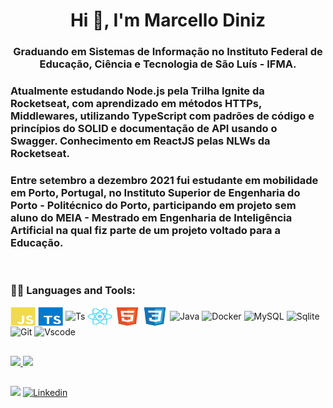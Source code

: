<h1 align="center">Hi 👋, I'm Marcello Diniz</h1>

<h3 align="center">Graduando em Sistemas de Informação no Instituto Federal de Educação, Ciência e Tecnologia de São Luís - IFMA.  </h3>
<h3 align="left">Atualmente estudando Node.js pela Trilha Ignite da Rocketseat, com aprendizado em métodos HTTPs, Middlewares, utilizando TypeScript com padrões de código e princípios do SOLID e documentação de API usando o Swagger. Conhecimento em ReactJS pelas NLWs da Rocketseat. </h3>
<h3 align="left">Entre setembro a dezembro 2021 fui estudante em mobilidade em Porto, Portugal, no Instituto Superior de Engenharia do Porto - Politécnico do Porto, participando em projeto sem aluno do MEIA - Mestrado em Engenharia de Inteligência Artificial na qual fiz parte de um projeto voltado para a Educação. </h3>

<div style="display: inline_block"><br>
 <h3 align="left">👨‍💻 Languages and Tools:</h3>
 <link rel="stylesheet" href="https://cdn.jsdelivr.net/gh/devicons/devicon@v2.15.1/devicon.min.css">
  <img align="center" alt="Js" height="30" width="40" src="https://raw.githubusercontent.com/devicons/devicon/master/icons/javascript/javascript-plain.svg">
  <img align="center" alt="Ts" height="30" width="40" src="https://raw.githubusercontent.com/devicons/devicon/master/icons/typescript/typescript-plain.svg">
  <img align="center" alt="Ts" height="30" width="40" src="https://cdn.jsdelivr.net/gh/devicons/devicon/icons/nodejs/nodejs-original.svg" />
  <img align="center" alt="React" height="30" width="40" src="https://raw.githubusercontent.com/devicons/devicon/master/icons/react/react-original.svg">  
  <img align="center" alt="HTML" height="30" width="40" src="https://raw.githubusercontent.com/devicons/devicon/master/icons/html5/html5-original.svg">
  <img align="center" alt="CSS" height="30" width="40" src="https://raw.githubusercontent.com/devicons/devicon/master/icons/css3/css3-original.svg">
  <img align="center" alt="Java" height="35" width="45" src="https://cdn.jsdelivr.net/gh/devicons/devicon/icons/java/java-original-wordmark.svg" />
  <img align="center" alt="Docker" height="35" width="45" src="https://cdn.jsdelivr.net/gh/devicons/devicon/icons/docker/docker-original.svg" />
  <img align="center" alt="MySQL" height="35" width="45" src="https://cdn.jsdelivr.net/gh/devicons/devicon/icons/mysql/mysql-original-wordmark.svg" />
  <img align="center" alt="Sqlite" height="35" width="45" src="https://cdn.jsdelivr.net/gh/devicons/devicon/icons/sqlite/sqlite-original.svg" />
  <img align="center" alt="Git" height="35" width="45" src="https://cdn.jsdelivr.net/gh/devicons/devicon/icons/git/git-original.svg" />
  <img align="center" alt="Vscode" height="35" width="45" src="https://cdn.jsdelivr.net/gh/devicons/devicon/icons/vscode/vscode-original.svg" />
</div>

##

<div>
  <a href="https://github.com/marcellodinizr">
  <img height="180em" src="https://github-readme-stats.vercel.app/api?username=marcellodinizr&show_icons=true&theme=omni&include_all_commits=true&count_private=true"/>
  <img height="180em" src="https://github-readme-stats.vercel.app/api/top-langs/?username=marcellodinizr&layout=compact&langs_count=16&theme=omni"/>
</div>
 
##
  
  <a href = "mailto: marcellodinizrocha@gmail.com"><img src="https://img.shields.io/badge/-Gmail-%23EA4335?style=for-the-badge&logo=gmail&logoColor=white" target="_blank"></a>
  [![Linkedin](https://img.shields.io/badge/LinkedIn-0077B5?style=for-the-badge&logo=linkedin&logoColor=white)](https://www.linkedin.com/in/marcello-diniz-9456281b3/)
  
